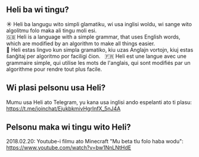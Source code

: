 ## Heli ba wi tingu?

:sunny: Heli ba langugu wito simpli glamatiku, wi usa inglisi woldu, wi sange wito algolitmu folo maka ali tingu moli esi.  
:gb: Heli is a language with a simple grammar, that uses English words, which are modified by an algorithm to make all things easier.  
:green_heart: Heli estas lingvo kun simpla gramatiko, kiu uzas Anglajn vortojn, kiuj estas ŝanĝitaj per algoritmo por faciligi ĉion.  
:fr: Heli est une langue avec une grammaire simple, qui utilise les mots de l'anglais, qui sont modifiés par un algorithme pour rendre tout plus facile.  

## Wi plasi pelsonu usa Heli?

Mumu usa Heli ato Telegram, yu kana usa inglisi ando espelanti ato ti plasu: https://t.me/joinchat/EjukbkmivHgrInfX_5nJ4A  

## Pelsonu maka wi tingu wito Heli?

2018.02.20: Youtube-i filmu ato Minecraft "Mu beta tlu folo haba wodu": https://www.youtube.com/watch?v=bw1NnLNtHdE
